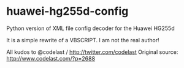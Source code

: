 huawei-hg255d-config
====================

Python version of XML file config decoder for the Huawei HG255d

It is a simple rewrite of a VBSCRIPT.
I am not the real author!

All kudos to @codelast / http://twitter.com/codelast
Original source: http://www.codelast.com/?p=2688


